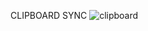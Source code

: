 CLIPBOARD SYNC
![clipboard](https://github.com/user-attachments/assets/1dcfffa9-e87c-435d-8a29-407b66f56964)
